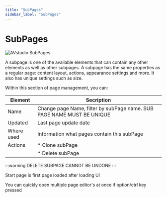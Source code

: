 ```yaml
---
title: "SubPages"
sidebar_label: "SubPages"
---
```


#  SubPages 

![AVstudio SubPages](avstudio-subpages.png)

A subpage is one of the available elements that can contain any other
elements as well as other subpages. A subpage has the same properties as
a regular page: content layout, actions, appearance settings and more.
It also has unique settings such as size.

Within this section of page management, you can:

|Element|Secription|
|---|---|
|Name|Change page Name, filter by subPage name. SUB PAGE NAME MUST BE UNIQUE|
|Updated| Last page update date|
|Where used|Information what pages contain this subPage|
|Actions| * Clone subPage 
| | * Delete subPage |

:::warning
DELETE SUBPAGE CANNOT BE UNDONE
:::

Start page is first page loaded after loading UI

You can quickly open multiple page editor's at once if option/ctrl key
pressed
